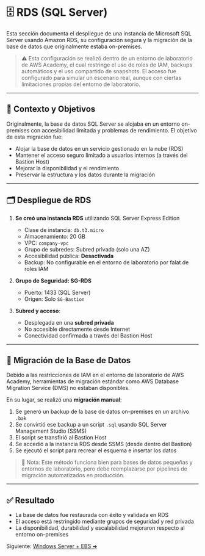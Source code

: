 # 🗄️ RDS (SQL Server)

Esta sección documenta el despliegue de una instancia de Microsoft SQL Server usando Amazon RDS, su configuración segura y la migración de la base de datos que originalmente estaba on-premises.

> ⚠️ Esta configuración se realizó dentro de un entorno de laboratorio de AWS Academy, el cual restringe el uso de roles de IAM, backups automáticos y el uso compartido de snapshots. El acceso fue configurado para simular un escenario real, aunque con ciertas limitaciones propias del entorno de laboratorio.

---

## 🧭 Contexto y Objetivos

Originalmente, la base de datos SQL Server se alojaba en un entorno on-premises con accesibilidad limitada y problemas de rendimiento. El objetivo de esta migración fue:

- Alojar la base de datos en un servicio gestionado en la nube (RDS)
- Mantener el acceso seguro limitado a usuarios internos (a través del Bastion Host)
- Mejorar la disponibilidad y el rendimiento
- Preservar la estructura y los datos durante la migración

---

## 🗂️ Despliegue de RDS

1. **Se creó una instancia RDS** utilizando SQL Server Express Edition
   - Clase de instancia: `db.t3.micro`
   - Almacenamiento: 20 GB
   - VPC: `company-vpc`
   - Grupo de subredes: Subred privada (solo una AZ)
   - Accesibilidad pública: **Desactivada**
   - Backup: No configurable en el entorno de laboratorio por falat de roles IAM

2. **Grupo de Seguridad: SG-RDS**
   - Puerto: 1433 (SQL Server)
   - Origen: Solo `SG-Bastion`

3. **Subred y acceso**:
   - Desplegada en una **subred privada**
   - No accesible directamente desde Internet
   - Conectividad confirmada a través del Bastion Host

---

## 🔁 Migración de la Base de Datos

Debido a las restricciones de IAM en el entorno de laboratorio de AWS Academy, herramientas de migración estándar como AWS Database Migration Service (DMS) no estaban disponibles.

En su lugar, se realizó una **migración manual**:

1. Se generó un backup de la base de datos on-premises en un archivo `.bak`
2. Se convirtió ese backup a un script `.sql` usando SQL Server Management Studio (SSMS)
3. El script se transfirió al Bastion Host
4. Se accedió a la instancia RDS desde SSMS (desde dentro del Bastion)
5. Se ejecutó el script para recrear el esquema e insertar los datos

> 📌 Nota: Este método funciona bien para bases de datos pequeñas y entornos de laboratorio, pero debe reemplazarse por pipelines de migración automatizados en producción.

---

## ✅ Resultado

- La base de datos fue restaurada con éxito y validada en RDS
- El acceso está restringido mediante grupos de seguridad y red privada
- La disponibilidad, durabilidad y escalabilidad mejoraron respecto al entorno on-premises

Siguiente: [Windows Server + EBS ➜](windows-ebs.md)
